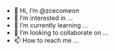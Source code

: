 - 👋 Hi, I’m @zcecomeon
- 👀 I’m interested in ...
- 🌱 I’m currently learning ...
- 💞️ I’m looking to collaborate on ...
- 📫 How to reach me ...

<!---
zcecomeon/zcecomeon is a ✨ special ✨ repository because its `README.md` (this file) appears on your GitHub profile.
You can click the Preview link to take a look at your changes.
--->   
